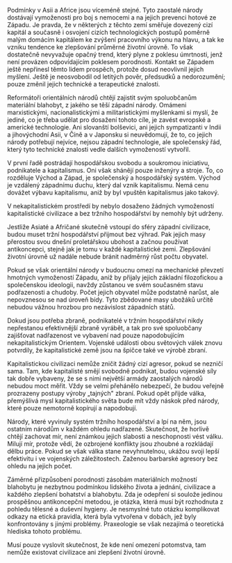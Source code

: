 Podmínky v Asii a Africe jsou víceméně stejné. Tyto zaostalé národy dostávají vymoženosti pro boj s nemocemi a na jejich prevenci hotové ze Západu. Je pravda, že v některých z těchto zemí směřuje dovezený cizí kapitál a současně i osvojení cizích technologických postupů poměrně malým domácím kapitálem ke zvýšení pracovního výkonu na hlavu, a tak ke vzniku tendence ke zlepšování průměrné životní úrovně. To však dostatečně nevyvažuje opačný trend, který plyne z poklesu úmrtnosti, jenž není provázen odpovídajícím poklesem porodnosti. Kontakt se Západem ještě nepřinesl těmto lidem prospěch, protože dosud neovlivnil jejich myšlení. Ještě je neosvobodil od letitých pověr, předsudků a nedorozumění; pouze změnil jejich technické a terapeutické znalosti.

Reformátoři orientálních národů chtějí zajistit svým spoluobčanům materiální blahobyt, z jakého se těší západní národy. Omámeni marxistickými, nacionalistickými a militaristickými myšlenkami si myslí, že jediné, co je třeba udělat pro dosažení tohoto cíle, je zavést evropské a americké technologie. Ani slovanští bolševici, ani jejich sympatizanti v Indii a jihovýchodní Asii, v Číně a v Japonsku si neuvědomují, že to, co jejich národy potřebují nejvíce, nejsou západní technologie, ale společenský řád, který tyto technické znalosti vedle dalších vymožeností vytvořil.

V první řadě postrádají hospodářskou svobodu a soukromou iniciativu, podnikatele a kapitalismus. Oni však shánějí pouze inženýry a stroje. To, co rozděluje Východ a Západ, je společenský a hospodářský systém. Východ je vzdálený západnímu duchu, který dal vznik kapitalismu. Nemá cenu dovážet výbavu kapitalismu, aniž by byl vpuštěn kapitalismus jako takový.

V nekapitalistickém prostředí by nebylo dosaženo žádných vymožeností kapitalistické civilizace a bez tržního hospodářství by nemohly být udrženy.

Jestliže Asiaté a Afričané skutečně vstoupí do sféry západní civilizace, budou muset tržní hospodářství přijmout bez výhrad. Pak jejich masy přerostou svou dnešní proletářskou ubohost a začnou používat antikoncepci, stejně jak je tomu v každé kapitalistické zemi. Zlepšování životní úrovně už nadále nebude bránit nadměrný růst počtu obyvatel.

Pokud se však orientální národy v budoucnu omezí na mechanické převzetí hmotných vymožeností Západu, aniž by přijaly jejich základní filozofickou a společenskou ideologii, navždy zůstanou ve svém současném stavu podřazenosti a chudoby. Počet jejich obyvatel může podstatně narůst, ale nepovznesou se nad úroveň bídy. Tyto zbědované masy ubožáků určitě nebudou vážnou hrozbou pro nezávislost západních států.

Dokud jsou potřeba zbraně, podnikatelé v tržním hospodářství nikdy nepřestanou efektivnější zbraně vyrábět, a tak pro své spoluobčany zajišťovat nadřazenost ve vybavení nad pouze napodobujícím nekapitalistickým Orientem. Vojenské události obou světových válek znovu potvrdily, že kapitalistické země jsou na špičce také ve výrobě zbraní.

Kapitalistickou civilizaci nemůže zničit žádný cizí agresor, pokud se nezničí sama. Tam, kde kapitalisté smějí svobodně podnikat, budou vojenské síly tak dobře vybaveny, že se s nimi největší armády zaostalých národů nebudou moct měřit. Vždy se velmi přehánělo nebezpečí, že budou veřejně prozrazeny postupy výroby „tajných" zbraní. Pokud opět přijde válka, přemýšlivá mysl kapitalistického světa bude mít vždy náskok před národy, které pouze nemotorně kopírují a napodobují.

Národy, které vyvinuly systém tržního hospodářství a lpí na něm, jsou ostatním národům v každém ohledu nadřazené. Skutečnost, že horlivě chtějí zachovat mír, není známkou jejich slabosti a neschopnosti vést válku. Milují mír, protože vědí, že ozbrojené konflikty jsou zhoubné a rozkládají dělbu práce. Pokud se však válka stane nevyhnutelnou, ukážou svoji lepší efektivitu i ve vojenských záležitostech. Zaženou barbarské agresory bez ohledu na jejich počet.

Záměrné přizpůsobení porodnosti zásobám materiálních možností blahobytu je nezbytnou podmínkou lidského života a jednání, civilizace a každého zlepšení bohatství a blahobytu. Zda je odepření si soulože jedinou prospěšnou antikoncepční metodou, je otázka, která musí být rozhodnuta z pohledu tělesné a duševní hygieny. Je nesmyslné tuto otázku komplikovat odkazy na etická pravidla, která byla vytvořena v dobách, jež byly konfrontovány s jinými problémy. Praxeologie se však nezajímá o teoretická hlediska tohoto problému.

Musí pouze vyslovit skutečnost, že kde není omezení potomstva, tam nemůže existovat civilizace ani zlepšení životní úrovně.